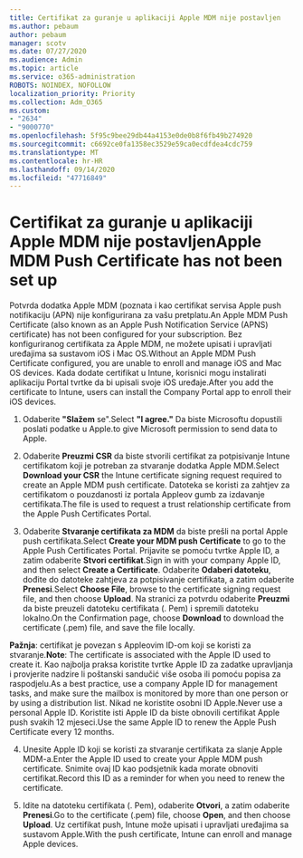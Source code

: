 ```yaml
---
title: Certifikat za guranje u aplikaciji Apple MDM nije postavljen
ms.author: pebaum
author: pebaum
manager: scotv
ms.date: 07/27/2020
ms.audience: Admin
ms.topic: article
ms.service: o365-administration
ROBOTS: NOINDEX, NOFOLLOW
localization_priority: Priority
ms.collection: Adm_O365
ms.custom:
- "2634"
- "9000770"
ms.openlocfilehash: 5f95c9bee29db44a4153e0de0b8f6fb49b274920
ms.sourcegitcommit: c6692ce0fa1358ec3529e59ca0ecdfdea4cdc759
ms.translationtype: MT
ms.contentlocale: hr-HR
ms.lasthandoff: 09/14/2020
ms.locfileid: "47716849"
---
```

# <a name="apple-mdm-push-certificate-has-not-been-set-up"></a><span data-ttu-id="14184-102">Certifikat za guranje u aplikaciji Apple MDM nije postavljen</span><span class="sxs-lookup"><span data-stu-id="14184-102">Apple MDM Push Certificate has not been set up</span></span>

<span data-ttu-id="14184-103">Potvrda dodatka Apple MDM (poznata i kao certifikat servisa Apple push notifikaciju (APN) nije konfigurirana za vašu pretplatu.</span><span class="sxs-lookup"><span data-stu-id="14184-103">An Apple MDM Push Certificate (also known as an Apple Push Notification Service (APNS) certificate) has not been configured for your subscription.</span></span> <span data-ttu-id="14184-104">Bez konfiguriranog certifikata za Apple MDM, ne možete upisati i upravljati uređajima sa sustavom iOS i Mac OS.</span><span class="sxs-lookup"><span data-stu-id="14184-104">Without an Apple MDM Push Certificate configured, you are unable to enroll and manage iOS and Mac OS devices.</span></span> <span data-ttu-id="14184-105">Kada dodate certifikat u Intune, korisnici mogu instalirati aplikaciju Portal tvrtke da bi upisali svoje iOS uređaje.</span><span class="sxs-lookup"><span data-stu-id="14184-105">After you add the certificate to Intune, users can install the Company Portal app to enroll their iOS devices.</span></span>

1. <span data-ttu-id="14184-106">Odaberite **"Slažem** se".</span><span class="sxs-lookup"><span data-stu-id="14184-106">Select **"I agree."**</span></span> <span data-ttu-id="14184-107">Da biste Microsoftu dopustili poslati podatke u Apple.</span><span class="sxs-lookup"><span data-stu-id="14184-107">to give Microsoft permission to send data to Apple.</span></span>

2. <span data-ttu-id="14184-108">Odaberite **Preuzmi CSR** da biste stvorili certifikat za potpisivanje Intune certifikatom koji je potreban za stvaranje dodatka Apple MDM.</span><span class="sxs-lookup"><span data-stu-id="14184-108">Select **Download your CSR** the Intune certificate signing request required to create an Apple MDM push certificate.</span></span> <span data-ttu-id="14184-109">Datoteka se koristi za zahtjev za certifikatom o pouzdanosti iz portala Appleov gumb za izdavanje certifikata.</span><span class="sxs-lookup"><span data-stu-id="14184-109">The file is used to request a trust relationship certificate from the Apple Push Certificates Portal.</span></span>

3. <span data-ttu-id="14184-110">Odaberite **Stvaranje certifikata za MDM** da biste prešli na portal Apple push certifikata.</span><span class="sxs-lookup"><span data-stu-id="14184-110">Select **Create your MDM push Certificate** to go to the Apple Push Certificates Portal.</span></span> <span data-ttu-id="14184-111">Prijavite se pomoću tvrtke Apple ID, a zatim odaberite **Stvori certifikat**.</span><span class="sxs-lookup"><span data-stu-id="14184-111">Sign in with your company Apple ID, and then select **Create a Certificate**.</span></span> <span data-ttu-id="14184-112">Odaberite **Odaberi datoteku**, dođite do datoteke zahtjeva za potpisivanje certifikata, a zatim odaberite **Prenesi**.</span><span class="sxs-lookup"><span data-stu-id="14184-112">Select **Choose File**, browse to the certificate signing request file, and then choose **Upload**.</span></span> <span data-ttu-id="14184-113">Na stranici za potvrdu odaberite **Preuzmi** da biste preuzeli datoteku certifikata (. Pem) i spremili datoteku lokalno.</span><span class="sxs-lookup"><span data-stu-id="14184-113">On the Confirmation page, choose **Download** to download the certificate (.pem) file, and save the file locally.</span></span>
 
<span data-ttu-id="14184-114">**Pažnja**: certifikat je povezan s Appleovim ID-om koji se koristi za stvaranje.</span><span class="sxs-lookup"><span data-stu-id="14184-114">**Note**: The certificate is associated with the Apple ID used to create it.</span></span> <span data-ttu-id="14184-115">Kao najbolja praksa koristite tvrtke Apple ID za zadatke upravljanja i provjerite nadzire li poštanski sandučić više osoba ili pomoću popisa za raspodjelu.</span><span class="sxs-lookup"><span data-stu-id="14184-115">As a best practice, use a company Apple ID for management tasks, and make sure the mailbox is monitored by more than one person or by using a distribution list.</span></span> <span data-ttu-id="14184-116">Nikad ne koristite osobni ID Apple.</span><span class="sxs-lookup"><span data-stu-id="14184-116">Never use a personal Apple ID.</span></span> <span data-ttu-id="14184-117">Koristite isti Apple ID da biste obnovili certifikat Apple push svakih 12 mjeseci.</span><span class="sxs-lookup"><span data-stu-id="14184-117">Use the same Apple ID to renew the Apple Push Certificate every 12 months.</span></span>
 
4. <span data-ttu-id="14184-118">Unesite Apple ID koji se koristi za stvaranje certifikata za slanje Apple MDM-a.</span><span class="sxs-lookup"><span data-stu-id="14184-118">Enter the Apple ID used to create your Apple MDM push certificate.</span></span> <span data-ttu-id="14184-119">Snimite ovaj ID kao podsjetnik kada morate obnoviti certifikat.</span><span class="sxs-lookup"><span data-stu-id="14184-119">Record this ID as a reminder for when you need to renew the certificate.</span></span>

5. <span data-ttu-id="14184-120">Idite na datoteku certifikata (. Pem), odaberite **Otvori**, a zatim odaberite **Prenesi**.</span><span class="sxs-lookup"><span data-stu-id="14184-120">Go to the certificate (.pem) file, choose **Open**, and then choose **Upload**.</span></span> <span data-ttu-id="14184-121">Uz certifikat push, Intune može upisati i upravljati uređajima sa sustavom Apple.</span><span class="sxs-lookup"><span data-stu-id="14184-121">With the push certificate, Intune can enroll and manage Apple devices.</span></span>